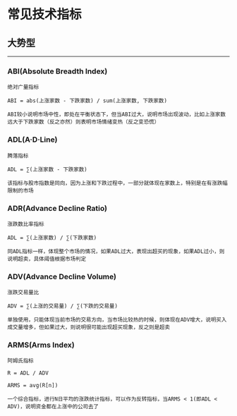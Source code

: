 # 常见技术指标

## 大势型
---

### ABI(Absolute Breadth lndex)

    绝对广量指标

    ABI = abs(上涨家数 - 下跌家数) / sum(上涨家数, 下跌家数)

    ABI较小说明市场中性，即处在平衡状态下，但当ABI过大，说明市场出现波动，比如上涨家数远大于下跌家数（反之亦然）则表明市场情绪变热（反之变恐慌）
    
### ADL(A·D·Line)

    腾落指标

    ADL = ∑(上涨家数 - 下跌家数)

    该指标与股市指数是同向，因为上涨和下跌过程中，一部分就体现在家数上，特别是在有涨跌幅限制的市场

### ADR(Advance Decline Ratio)

    涨跌数比率指标

    ADL = ∑(上涨家数) / ∑(下跌家数)

    同ADL指标一样，体现整个市场的情况，如果ADL过大，表现出超买的现象，如果ADL过小，则说明超卖，具体阈值根据市场判定

### ADV(Advance Decline Volume)

    涨跌交易量比

    ADV = ∑(上涨的交易量) / ∑(下跌的交易量)

    单独使用，只能体现当前市场的交易方向，当市场比较热的时候，则体现在ADV增大，说明买入成交量增多，但如果过大，则说明很可能出现超买现象，反之则是超卖

### ARMS(Arms Index)

    阿姆氏指标

    R = ADL / ADV

    ARMS = avg(R[n])

    一个综合指标，进行N日平均的涨跌统计指标，可以作为反转指标，当ARMS < 1(即ADL < ADV)，说明资金都在上涨中的公司去了

